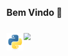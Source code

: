 ## Bem Vindo 🦋

<div style="display: inline_block"><br>
    <img align="left"  height="40" width="40" src="https://raw.githubusercontent.com/devicons/devicon/master/icons/python/python-original.svg">
    <a href="https://www.youtube.com/channel/UCq2nY9SHpCL8pc2GDWFn9qw" target="_blank"><img src="https://img.shields.io/badge/YouTube-FF0000?style=for-the-badge&logo=youtube&logoColor=white" target="_blank"></a>
